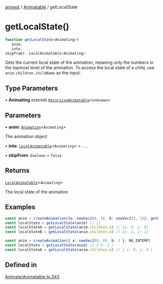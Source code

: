 [aninest](../../index.md) / [Animatable](../index.md) / getLocalState

# getLocalState()

```ts
function getLocalState<Animating>(
   anim, 
   into, 
skipFrom): LocalAnimatable<Animating>
```

Gets the current local state of the animation, meaning only the numbers in the topmost level of the animation.
To access the local state of a child, use `anim.children.childName` as the input.

## Type Parameters

• **Animating** *extends* [`RecursiveAnimatable`](../../AnimatableTypes/type-aliases/RecursiveAnimatable.md)\<`unknown`\>

## Parameters

• **anim**: [`Animation`](../../AnimatableTypes/type-aliases/Animation.md)\<`Animating`\>

The animation object

• **into**: [`LocalAnimatable`](../../AnimatableTypes/type-aliases/LocalAnimatable.md)\<`Animating`\> = `...`

• **skipFrom**: `boolean` = `false`

## Returns

[`LocalAnimatable`](../../AnimatableTypes/type-aliases/LocalAnimatable.md)\<`Animating`\>

The local state of the animation

## Examples

```ts
const anim = createAnimation({a: newVec2(0, 0), b: newVec2(1, 1)}, getLinearInterp(1))
const localState = getLocalState(anim) // {}
const localStateA = getLocalState(anim.children.a) // {x: 0, y: 0}
const localStateB = getLocalState(anim.children.b) // {x: 1, y: 1}
```

```ts
const anim = createAnimation({ a: newVec2(0, 0), b: 1 }, NO_INTERP)
const localState = getLocalState(anim) // { b: 1 }
const localStateA = getLocalState(anim.children.a) // { x: 0, y: 0 }
```

## Defined in

[Animate/Animatable.ts:343](https://github.com/zphrs/aninest/blob/8022a4b034c124b0e4bb28675a7ce9bcdf9da3b9/core/src/Animate/Animatable.ts#L343)
